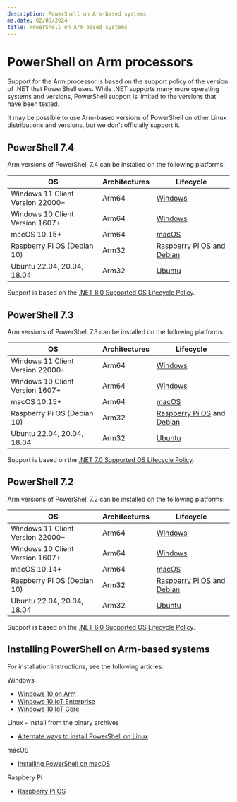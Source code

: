 ```yaml
---
description: PowerShell on Arm-based systems
ms.date: 02/05/2024
title: PowerShell on Arm-based systems
---
```


# PowerShell on Arm processors

Support for the Arm processor is based on the support policy of the version of .NET that PowerShell
uses. While .NET supports many more operating systems and versions, PowerShell support is limited to
the versions that have been tested.

It may be possible to use Arm-based versions of PowerShell on other Linux distributions and
versions, but we don't officially support it.

## PowerShell 7.4

Arm versions of PowerShell 7.4 can be installed on the following platforms:

|                OS                | Architectures |               Lifecycle                |
| -------------------------------- | ------------- | -------------------------------------- |
| Windows 11 Client Version 22000+ | Arm64         | [Windows][06]                          |
| Windows 10 Client Version 1607+  | Arm64         | [Windows][06]                          |
| macOS 10.15+                     | Arm64         | [macOS][05]                            |
| Raspberry Pi OS (Debian 10)      | Arm32         | [Raspberry Pi OS][09] and [Debian][07] |
| Ubuntu 22.04, 20.04, 18.04       | Arm32         | [Ubuntu][08]                           |

Support is based on the [.NET 8.0 Supported OS Lifecycle Policy][04].

## PowerShell 7.3

Arm versions of PowerShell 7.3 can be installed on the following platforms:

|                OS                | Architectures |               Lifecycle                |
| -------------------------------- | ------------- | -------------------------------------- |
| Windows 11 Client Version 22000+ | Arm64         | [Windows][06]                          |
| Windows 10 Client Version 1607+  | Arm64         | [Windows][06]                          |
| macOS 10.15+                     | Arm64         | [macOS][05]                            |
| Raspberry Pi OS (Debian 10)      | Arm32         | [Raspberry Pi OS][09] and [Debian][07] |
| Ubuntu 22.04, 20.04, 18.04       | Arm32         | [Ubuntu][08]                           |

Support is based on the [.NET 7.0 Supported OS Lifecycle Policy][03].

## PowerShell 7.2

Arm versions of PowerShell 7.2 can be installed on the following platforms:

|                OS                | Architectures |               Lifecycle                |
| -------------------------------- | ------------- | -------------------------------------- |
| Windows 11 Client Version 22000+ | Arm64         | [Windows][06]                          |
| Windows 10 Client Version 1607+  | Arm64         | [Windows][06]                          |
| macOS 10.14+                     | Arm64         | [macOS][05]                            |
| Raspberry Pi OS (Debian 10)      | Arm32         | [Raspberry Pi OS][09] and [Debian][07] |
| Ubuntu 22.04, 20.04, 18.04       | Arm32         | [Ubuntu][08]                           |

Support is based on the [.NET 6.0 Supported OS Lifecycle Policy][02].

## Installing PowerShell on Arm-based systems

For installation instructions, see the following articles:

Windows

- [Windows 10 on Arm][14]
- [Windows 10 IoT Enterprise][13]
- [Windows 10 IoT Core][12]

Linux - install from the binary archives

- [Alternate ways to install PowerShell on Linux][10]

macOS

- [Installing PowerShell on macOS][11]

Raspbery Pi

- [Raspberry Pi OS][01]

<!-- link references -->
[01]: community-support.md#raspberry-pi-os
[02]: https://github.com/dotnet/core/blob/main/release-notes/6.0/supported-os.md
[03]: https://github.com/dotnet/core/blob/main/release-notes/7.0/supported-os.md
[04]: https://github.com/dotnet/core/blob/main/release-notes/8.0/supported-os.md
[05]: https://support.apple.com/macos
[06]: https://support.microsoft.com/help/13853/windows-lifecycle-fact-sheet
[07]: https://wiki.debian.org/DebianReleases
[08]: https://wiki.ubuntu.com/Releases
[09]: https://www.raspberrypi.com/software/operating-systems/
[10]: install-other-linux.md#binary-archives
[11]: installing-powershell-on-macos.md
[12]: installing-powershell-on-windows.md#deploying-on-windows-10-iot-core
[13]: installing-powershell-on-windows.md#deploying-on-windows-10-iot-enterprise
[14]: installing-powershell-on-windows.md#installing-the-zip-package
